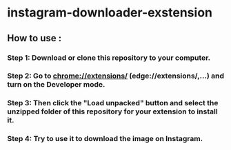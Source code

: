 # instagram-downloader-exstension
## How to use :
### Step 1: Download or clone this repository to your computer.
### Step 2: Go to [chrome://extensions/](chrome://extensions/) (edge://extensions/,...) and turn on the Developer mode.
### Step 3: Then click the "Load unpacked" button and select the unzipped folder of this repository for your extension to install it.
### Step 4: Try to use it to download the image on Instagram.

